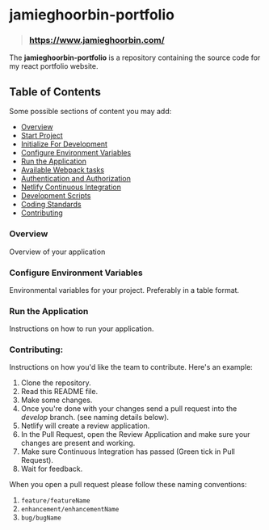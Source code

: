 # jamieghoorbin-portfolio

> ### https://www.jamieghoorbin.com/

The **jamieghoorbin-portfolio** is a repository containing the source code for my react portfolio website.

## Table of Contents

Some possible sections of content you may add:

- [Overview](#overview)
- [Start Project](#start-project)
- [Initialize For Development](#initialize-for-development)
- [Configure Environment Variables](#configure-environment-variables)
- [Run the Application](#run-the-application)
- [Available Webpack tasks](#available-webpack-tasks)
- [Authentication and Authorization](#authentication-and-authorization)
- [Netlify Continuous Integration](#netlify-continuous-integration)
- [Development Scripts](#development-scripts)
- [Coding Standards](#coding-standards)
- [Contributing](#contributing)

### Overview

Overview of your application

### Configure Environment Variables

Environmental variables for your project. Preferably in a table format.

### Run the Application

Instructions on how to run your application.

### Contributing:

Instructions on how you'd like the team to contribute. Here's an example:

1. Clone the repository.
2. Read this README file.
3. Make some changes.
4. Once you're done with your changes send a pull request into the _develop_ branch. (see naming details below).
5. Netlify will create a review application.
6. In the Pull Request, open the Review Application and make sure your changes are present and working.
7. Make sure Continuous Integration has passed (Green tick in Pull Request).
8. Wait for feedback.

When you open a pull request please follow these naming conventions:

1. `feature/featureName`
2. `enhancement/enhancementName`
3. `bug/bugName`
